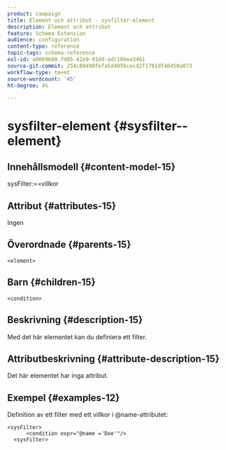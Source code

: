 ```yaml
---
product: campaign
title: Element och attribut - sysfilter-element
description: Element och attribut
feature: Schema Extension
audience: configuration
content-type: reference
topic-tags: schema-reference
exl-id: a0069688-fd05-42e9-91dd-adc10bea3461
source-git-commit: 254c89490fefa5d405bcecd2f1781df46450a873
workflow-type: tm+mt
source-wordcount: '45'
ht-degree: 4%

---
```


# sysfilter-element {#sysfilter--element}


## Innehållsmodell {#content-model-15}

sysFilter:==villkor

## Attribut {#attributes-15}

Ingen

## Överordnade {#parents-15}

`<element>`

## Barn {#children-15}

`<condition>`

## Beskrivning {#description-15}

Med det här elementet kan du definiera ett filter.

## Attributbeskrivning {#attribute-description-15}

Det här elementet har inga attribut.

## Exempel {#examples-12}

Definition av ett filter med ett villkor i @name-attributet:

```
<sysFilter>
      <condition expr="@name ='Doe'"/>
  <sysFilter>
```
